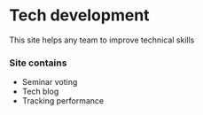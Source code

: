 # Tech development

This site helps any team to improve technical skills

### Site contains
- Seminar voting
- Tech blog
- Tracking performance

